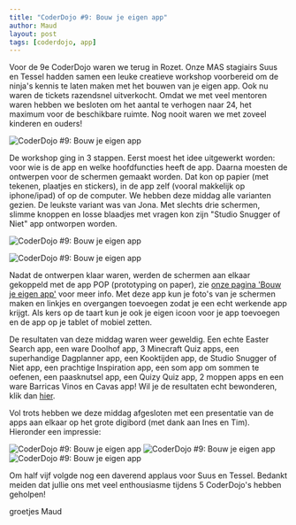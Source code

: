 ```yaml
---
title: "CoderDojo #9: Bouw je eigen app"
author: Maud
layout: post
tags: [coderdojo, app]
---
```

Voor de 9e CoderDojo waren we terug in Rozet. Onze MAS stagiairs Suus en Tessel hadden samen een leuke creatieve workshop voorbereid om de ninja's kennis te laten maken met het bouwen van je eigen app. Ook nu waren de tickets razendsnel uitverkocht. Omdat we met veel mentoren waren hebben we besloten om het aantal te verhogen naar 24, het maximum voor de beschikbare ruimte. Nog nooit waren we met zoveel kinderen en ouders!

![CoderDojo #9: Bouw je eigen app](/static/img/blog/IMG_2153.jpg)

De workshop ging in 3 stappen. Eerst moest het idee uitgewerkt worden: voor wie is de app en welke hoofdfuncties heeft de app. Daarna moesten de ontwerpen voor de schermen gemaakt worden. Dat kon op papier (met tekenen, plaatjes en stickers), in de app zelf (vooral makkelijk op iphone/ipad) of op de computer. We hebben deze middag alle varianten gezien. De leukste variant was van Jona. Met slechts drie schermen, slimme knoppen en losse blaadjes met vragen kon zijn "Studio Snugger of Niet" app ontworpen worden.

![CoderDojo #9: Bouw je eigen app](/static/img/blog/IMG_2161.jpg)

![CoderDojo #9: Bouw je eigen app](/static/img/blog/IMG_2155.jpg)

Nadat de ontwerpen klaar waren, werden de schermen aan elkaar gekoppeld met de app POP (prototyping on paper), zie [onze pagina 'Bouw je eigen app'](/materiaal/bouw-je-eigen-app) voor meer info. Met deze app kun je foto's van je schermen maken en linkjes en overgangen toevoegen zodat je een echt werkende app krijgt. Als kers op de taart kun je ook je eigen icoon voor je app toevoegen en de app op je tablet of mobiel zetten.

De resultaten van deze middag waren weer geweldig. Een echte Easter Search app, een ware Doolhof app, 3 Minecraft Quiz apps, een superhandige Dagplanner app, een Kooktijden app, de Studio Snugger of Niet app, een prachtige Inspiration app, een som app om sommen te oefenen, een paasknutsel app, een Quizy Quiz app, 2 moppen apps en een ware Barricas Vinos en Cavas app! Wil je de resultaten echt bewonderen, klik dan [hier](/materiaal/bouw-je-eigen-app).

Vol trots hebben we deze middag afgesloten met een presentatie van de apps aan elkaar op het grote digibord (met dank aan Ines en Tim). Hieronder een impressie:

![CoderDojo #9: Bouw je eigen app](/static/img/blog/FullSizeRender-1-1.jpg)
![CoderDojo #9: Bouw je eigen app](/static/img/blog/IMG_2181-1-e1493152911617.jpg)
![CoderDojo #9: Bouw je eigen app](/static/img/blog/IMG_2175-e1493152884620.jpg)

Om half vijf volgde nog een daverend applaus voor Suus en Tessel. Bedankt meiden dat jullie ons met veel enthousiasme tijdens 5 CoderDojo's hebben geholpen!

groetjes Maud